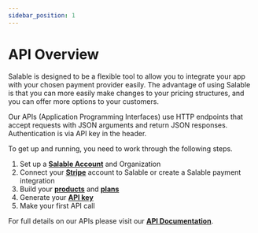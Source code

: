 ```yaml
---
sidebar_position: 1
---
```


# API Overview

Salable is designed to be a flexible tool to allow you to integrate your app
with your chosen payment provider easily. The advantage of using Salable is that
you can more easily make changes to your pricing structures, and you can offer
more options to your customers.

Our APIs (Application Programming Interfaces) use HTTP endpoints that accept
requests with JSON arguments and return JSON responses. Authentication is via
API key in the header.

To get up and running, you need to work through the following steps.

1. Set up a [**Salable Account**](../getting-started/create-an-organization) and
   Organization
2. Connect your [**Stripe**](../payment-integration/add-stripe-to-salable) account to Salable or create a Salable payment integration
3. Build your [**products**](../products/create-a-product) and
   [**plans**](../plans/create-plan)
4. Generate your [**API key**](../api-keys/generate-api-key)
5. Make your first API call

For full details on our APIs please visit our
[**API Documentation**](https://docs.salable.app/api/v2).
